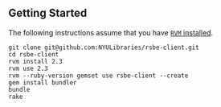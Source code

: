 ## Getting Started

The following instructions assume that you have [`RVM` installed](https://rvm.io/rvm/install).

```
git clone git@github.com:NYULibraries/rsbe-client.git
cd rsbe-client
rvm install 2.3
rvm use 2.3
rvm --ruby-version gemset use rsbe-client --create
gem install bundler
bundle
rake
```


 